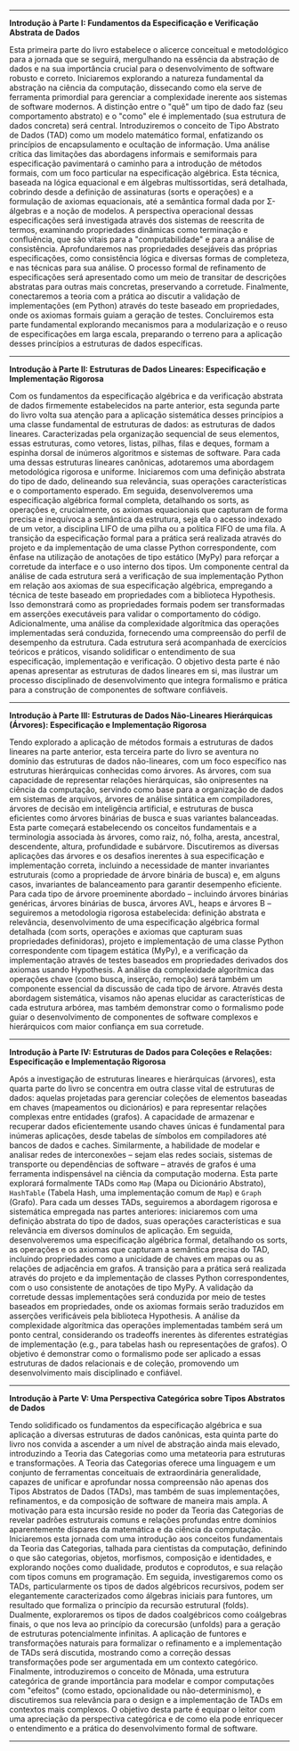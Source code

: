 
---

**Introdução à Parte I: Fundamentos da Especificação e Verificação Abstrata de Dados**

Esta primeira parte do livro estabelece o alicerce conceitual e metodológico para a jornada que se seguirá, mergulhando na essência da abstração de dados e na sua importância crucial para o desenvolvimento de software robusto e correto. Iniciaremos explorando a natureza fundamental da abstração na ciência da computação, dissecando como ela serve de ferramenta primordial para gerenciar a complexidade inerente aos sistemas de software modernos. A distinção entre o "quê" um tipo de dado faz (seu comportamento abstrato) e o "como" ele é implementado (sua estrutura de dados concreta) será central. Introduziremos o conceito de Tipo Abstrato de Dados (TAD) como um modelo matemático formal, enfatizando os princípios de encapsulamento e ocultação de informação. Uma análise crítica das limitações das abordagens informais e semiformais para especificação pavimentará o caminho para a introdução de métodos formais, com um foco particular na especificação algébrica. Esta técnica, baseada na lógica equacional e em álgebras multissortidas, será detalhada, cobrindo desde a definição de assinaturas (sorts e operações) e a formulação de axiomas equacionais, até a semântica formal dada por Σ-álgebras e a noção de modelos. A perspectiva operacional dessas especificações será investigada através dos sistemas de reescrita de termos, examinando propriedades dinâmicas como terminação e confluência, que são vitais para a "computabilidade" e para a análise de consistência. Aprofundaremos nas propriedades desejáveis das próprias especificações, como consistência lógica e diversas formas de completeza, e nas técnicas para sua análise. O processo formal de refinamento de especificações será apresentado como um meio de transitar de descrições abstratas para outras mais concretas, preservando a corretude. Finalmente, conectaremos a teoria com a prática ao discutir a validação de implementações (em Python) através do teste baseado em propriedades, onde os axiomas formais guiam a geração de testes. Concluiremos esta parte fundamental explorando mecanismos para a modularização e o reuso de especificações em larga escala, preparando o terreno para a aplicação desses princípios a estruturas de dados específicas.

---

**Introdução à Parte II: Estruturas de Dados Lineares: Especificação e Implementação Rigorosa**

Com os fundamentos da especificação algébrica e da verificação abstrata de dados firmemente estabelecidos na parte anterior, esta segunda parte do livro volta sua atenção para a aplicação sistemática desses princípios a uma classe fundamental de estruturas de dados: as estruturas de dados lineares. Caracterizadas pela organização sequencial de seus elementos, essas estruturas, como vetores, listas, pilhas, filas e deques, formam a espinha dorsal de inúmeros algoritmos e sistemas de software. Para cada uma dessas estruturas lineares canônicas, adotaremos uma abordagem metodológica rigorosa e uniforme. Iniciaremos com uma definição abstrata do tipo de dado, delineando sua relevância, suas operações características e o comportamento esperado. Em seguida, desenvolveremos uma especificação algébrica formal completa, detalhando os sorts, as operações e, crucialmente, os axiomas equacionais que capturam de forma precisa e inequívoca a semântica da estrutura, seja ela o acesso indexado de um vetor, a disciplina LIFO de uma pilha ou a política FIFO de uma fila. A transição da especificação formal para a prática será realizada através do projeto e da implementação de uma classe Python correspondente, com ênfase na utilização de anotações de tipo estático (MyPy) para reforçar a corretude da interface e o uso interno dos tipos. Um componente central da análise de cada estrutura será a verificação de sua implementação Python em relação aos axiomas de sua especificação algébrica, empregando a técnica de teste baseado em propriedades com a biblioteca Hypothesis. Isso demonstrará como as propriedades formais podem ser transformadas em asserções executáveis para validar o comportamento do código. Adicionalmente, uma análise da complexidade algorítmica das operações implementadas será conduzida, fornecendo uma compreensão do perfil de desempenho da estrutura. Cada estrutura será acompanhada de exercícios teóricos e práticos, visando solidificar o entendimento de sua especificação, implementação e verificação. O objetivo desta parte é não apenas apresentar as estruturas de dados lineares em si, mas ilustrar um processo disciplinado de desenvolvimento que integra formalismo e prática para a construção de componentes de software confiáveis.

---

**Introdução à Parte III: Estruturas de Dados Não-Lineares Hierárquicas (Árvores): Especificação e Implementação Rigorosa**

Tendo explorado a aplicação de métodos formais a estruturas de dados lineares na parte anterior, esta terceira parte do livro se aventura no domínio das estruturas de dados não-lineares, com um foco específico nas estruturas hierárquicas conhecidas como árvores. As árvores, com sua capacidade de representar relações hierárquicas, são onipresentes na ciência da computação, servindo como base para a organização de dados em sistemas de arquivos, árvores de análise sintática em compiladores, árvores de decisão em inteligência artificial, e estruturas de busca eficientes como árvores binárias de busca e suas variantes balanceadas. Esta parte começará estabelecendo os conceitos fundamentais e a terminologia associada às árvores, como raiz, nó, folha, aresta, ancestral, descendente, altura, profundidade e subárvore. Discutiremos as diversas aplicações das árvores e os desafios inerentes à sua especificação e implementação correta, incluindo a necessidade de manter invariantes estruturais (como a propriedade de árvore binária de busca) e, em alguns casos, invariantes de balanceamento para garantir desempenho eficiente. Para cada tipo de árvore proeminente abordado – incluindo árvores binárias genéricas, árvores binárias de busca, árvores AVL, heaps e árvores B – seguiremos a metodologia rigorosa estabelecida: definição abstrata e relevância, desenvolvimento de uma especificação algébrica formal detalhada (com sorts, operações e axiomas que capturam suas propriedades definidoras), projeto e implementação de uma classe Python correspondente com tipagem estática (MyPy), e a verificação da implementação através de testes baseados em propriedades derivados dos axiomas usando Hypothesis. A análise da complexidade algorítmica das operações chave (como busca, inserção, remoção) será também um componente essencial da discussão de cada tipo de árvore. Através desta abordagem sistemática, visamos não apenas elucidar as características de cada estrutura arbórea, mas também demonstrar como o formalismo pode guiar o desenvolvimento de componentes de software complexos e hierárquicos com maior confiança em sua corretude.

---

**Introdução à Parte IV: Estruturas de Dados para Coleções e Relações: Especificação e Implementação Rigorosa**

Após a investigação de estruturas lineares e hierárquicas (árvores), esta quarta parte do livro se concentra em outra classe vital de estruturas de dados: aquelas projetadas para gerenciar coleções de elementos baseadas em chaves (mapeamentos ou dicionários) e para representar relações complexas entre entidades (grafos). A capacidade de armazenar e recuperar dados eficientemente usando chaves únicas é fundamental para inúmeras aplicações, desde tabelas de símbolos em compiladores até bancos de dados e caches. Similarmente, a habilidade de modelar e analisar redes de interconexões – sejam elas redes sociais, sistemas de transporte ou dependências de software – através de grafos é uma ferramenta indispensável na ciência da computação moderna. Esta parte explorará formalmente TADs como `Map` (Mapa ou Dicionário Abstrato), `HashTable` (Tabela Hash, uma implementação comum de `Map`) e `Graph` (Grafo). Para cada um desses TADs, seguiremos a abordagem rigorosa e sistemática empregada nas partes anteriores: iniciaremos com uma definição abstrata do tipo de dados, suas operações características e sua relevância em diversos domínulos de aplicação. Em seguida, desenvolveremos uma especificação algébrica formal, detalhando os sorts, as operações e os axiomas que capturam a semântica precisa do TAD, incluindo propriedades como a unicidade de chaves em mapas ou as relações de adjacência em grafos. A transição para a prática será realizada através do projeto e da implementação de classes Python correspondentes, com o uso consistente de anotações de tipo MyPy. A validação da corretude dessas implementações será conduzida por meio de testes baseados em propriedades, onde os axiomas formais serão traduzidos em asserções verificáveis pela biblioteca Hypothesis. A análise da complexidade algorítmica das operações implementadas também será um ponto central, considerando os tradeoffs inerentes às diferentes estratégias de implementação (e.g., para tabelas hash ou representações de grafos). O objetivo é demonstrar como o formalismo pode ser aplicado a essas estruturas de dados relacionais e de coleção, promovendo um desenvolvimento mais disciplinado e confiável.

---

**Introdução à Parte V: Uma Perspectiva Categórica sobre Tipos Abstratos de Dados**

Tendo solidificado os fundamentos da especificação algébrica e sua aplicação a diversas estruturas de dados canônicas, esta quinta parte do livro nos convida a ascender a um nível de abstração ainda mais elevado, introduzindo a Teoria das Categorias como uma metateoria para estruturas e transformações. A Teoria das Categorias oferece uma linguagem e um conjunto de ferramentas conceituais de extraordinária generalidade, capazes de unificar e aprofundar nossa compreensão não apenas dos Tipos Abstratos de Dados (TADs), mas também de suas implementações, refinamentos, e da composição de software de maneira mais ampla. A motivação para esta incursão reside no poder da Teoria das Categorias de revelar padrões estruturais comuns e relações profundas entre domínios aparentemente díspares da matemática e da ciência da computação. Iniciaremos esta jornada com uma introdução aos conceitos fundamentais da Teoria das Categorias, talhada para cientistas da computação, definindo o que são categorias, objetos, morfismos, composição e identidades, e explorando noções como dualidade, produtos e coprodutos, e sua relação com tipos comuns em programação. Em seguida, investigaremos como os TADs, particularmente os tipos de dados algébricos recursivos, podem ser elegantemente caracterizados como álgebras iniciais para funtores, um resultado que formaliza o princípio da recursão estrutural (folds). Dualmente, exploraremos os tipos de dados coalgébricos como coálgebras finais, o que nos leva ao princípio da corecursão (unfolds) para a geração de estruturas potencialmente infinitas. A aplicação de funtores e transformações naturais para formalizar o refinamento e a implementação de TADs será discutida, mostrando como a correção dessas transformações pode ser argumentada em um contexto categórico. Finalmente, introduziremos o conceito de Mônada, uma estrutura categórica de grande importância para modelar e compor computações com "efeitos" (como estado, opcionalidade ou não-determinismo), e discutiremos sua relevância para o design e a implementação de TADs em contextos mais complexos. O objetivo desta parte é equipar o leitor com uma apreciação da perspectiva categórica e de como ela pode enriquecer o entendimento e a prática do desenvolvimento formal de software.

---

